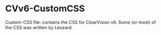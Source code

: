 # CVv6-CustomCSS
Custom-CSS file: contains the CSS for ClearVision v6. Some (or most) of the CSS was written by Leozard.
